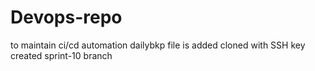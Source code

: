# Devops-repo
to maintain ci/cd automation
dailybkp file is added
cloned with SSH key
created sprint-10 branch
